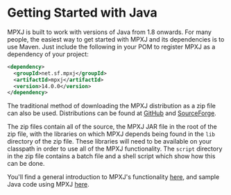 # Getting Started with Java

MPXJ is built to work with versions of Java from 1.8 onwards. For many people,
the easiest way to get started with MPXJ and its dependencies is to use Maven.
Just include the following in your POM to register MPXJ as a  dependency of your
project:

```xml
<dependency>
  <groupId>net.sf.mpxj</groupId>
  <artifactId>mpxj</artifactId>
  <version>14.0.0</version>
</dependency>
```

The traditional method of downloading the MPXJ distribution as a zip file 
can also be used. Distributions can be found at
[GitHub](https://www.github.com/joniles/mpxj/releases) and
[SourceForge](http://sourceforge.net/project/showfiles.php?group_id=70649).

The zip files contain all of the source, the MPXJ JAR file in the root of the
zip file, with the libraries on which MPXJ depends being found in the `lib`
directory of the zip file. These libraries will need to be available on your
classpath in order to use all of the MPXJ functionality. The `script` directory
in the zip file contains a batch file and a shell script which show how this
can be done.

You'll find a general introduction to MPXJ's functionality [here](howto-start.md),
and sample Java code using MPXJ [here](https://github.com/joniles/mpxj-java-samples).